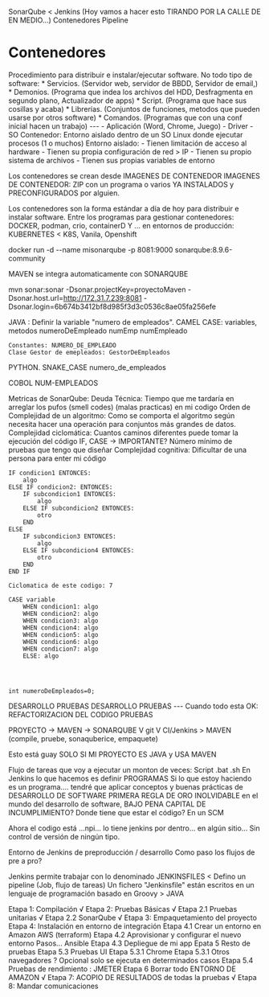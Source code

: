 SonarQube < Jenkins (Hoy vamos a hacer esto TIRANDO POR LA CALLE DE EN MEDIO...)
    Contenedores
Pipeline

# Contenedores

Procedimiento para distribuir e instalar/ejecutar software. 
No todo tipo de software:
    * Servicios. (Servidor web, servidor de BBDD, Servidor de email,)
    * Demonios.  (Programa que indea los archivos del HDD, Desfragmenta en segundo plano, Actualizador de apps)
    * Script.    (Programa que hace sus cosillas y acaba)
    * Librerías. (Conjuntos de funciones, metodos que pueden usarse por otros software)
    * Comandos.  (Programas que con una conf inicial hacen un trabajo)
    ---
    - Aplicación (Word, Chrome, Juego)
    - Driver
    - SO
Contenedor: Entorno aislado dentro de un SO Linux donde ejecutar procesos (1 o muchos)
Entorno aislado:
    - Tienen limitación de acceso al hardware
    - Tienen su propia configuración de red > IP
    - Tienen su propio sistema de archivos
    - Tienen sus propias variables de entorno

Los contenedores se crean desde IMAGENES DE CONTENEDOR
IMAGENES DE CONTENEDOR: ZIP con un programa o varios YA INSTALADOS y PRECONFIGURADOS por alguien.

Los contenedores son la forma estándar a día de hoy para distribuir e instalar software.
Entre los programas para gestionar contenedores:
    DOCKER, podman, crio, containerD
Y ... en entornos de producción:
    KUBERNETES < K8S, Vanila, Openshift

docker run -d --name misonarqube -p 8081:9000 sonarqube:8.9.6-community

MAVEN se integra automaticamente con SONARQUBE

mvn sonar:sonar -Dsonar.projectKey=proyectoMaven -Dsonar.host.url=http://172.31.7.239:8081 -Dsonar.login=6b674b3412bf8d985f3d3c0536c8ae05fa256efe


JAVA : Definir la variable "numero de empleados".  CAMEL CASE: variables, metodos
    numeroDeEmpleado
    numEmp
    numEmpleado
    
    Constantes: NUMERO_DE_EMPLEADO
    Clase Gestor de emepleados: GestorDeEmpleados

PYTHON. SNAKE_CASE
    numero_de_empleados
    
COBOL
    NUM-EMPLEADOS
    
    
Metricas de SonarQube:
    Deuda Técnica: Tiempo que me tardaría en arreglar los pufos (smell codes) (malas practicas) en mi codigo
    Orden de Complejidad de un algoritmo: Como se comporta el algoritmo según necesita hacer una operación 
                                          para conjuntos más grandes de datos.
    Complejidad ciclomática:              Cuantos caminos diferentes puede tomar la ejecución del código 
                                            IF, CASE -> IMPORTANTE?
                                                Número mínimo de pruebas que tengo que diseñar
    Complejidad cognitiva:                Dificultar de una persona para enter mi código

    
    
    
    IF condicion1 ENTONCES:  
        algo
    ELSE IF condicion2: ENTONCES:
        IF subcondicion1 ENTONCES: 
            algo
        ELSE IF subcondicion2 ENTONCES: 
            otro
        END
    ELSE
        IF subcondicion3 ENTONCES: 
            algo
        ELSE IF subcondicion4 ENTONCES: 
            otro
        END
    END IF
    
    Ciclomatica de este codigo: 7
    
    CASE variable   
        WHEN condicion1: algo
        WHEN condicion2: algo
        WHEN condicion3: algo
        WHEN condicion4: algo
        WHEN condicion5: algo
        WHEN condicion6: algo
        WHEN condicion7: algo
        ELSE: algo
        
        
    

    int numeroDeEmpleados=0;
    
DESARROLLO
PRUEBAS
DESARROLLO
PRUEBAS
--- Cuando todo esta OK: 
REFACTORIZACION DEL CODIGO
PRUEBAS




PROYECTO -> MAVEN -> SONARQUBE
 V
 git
 V
CI/Jenkins > MAVEN (compile, pruebe, sonaquberice, empaquete)

Esto está guay SOLO SI MI PROYECTO ES JAVA y USA MAVEN


Flujo de tareas que voy a ejecutar un monton de veces: Script
    .bat
    .sh
En Jenkins lo que hacemos es definir PROGRAMAS
Si lo que estoy haciendo es un programa.... 
    tendré que aplicar conceptos y buenas prácticas de DESARROLLO DE SOFTWARE
PRIMERA REGLA DE ORO INOLVIDABLE en el mundo del desarrollo de software, BAJO PENA CAPITAL DE INCUMPLIMIENTO?
    Donde tiene que estar el código? En un SCM


Ahora el codigo está ...npi... lo tiene jenkins por dentro... en algún sitio...
    Sin control de versión de ningún tipo.
    
Entorno de Jenkins de preproducción / desarrollo
Como paso los flujos de pre a pro? 

Jenkins permite trabajar con lo denominado JENKINSFILES < Defino un pipeline (Job, flujo de tareas)
Un fichero "Jenkinsfile" están escritos en un lenguaje de programación basado en Groovy > JAVA



Etapa 1: Compilación √
Etapa 2: Pruebas Básicas √
    Etapa 2.1 Pruebas unitarias √
    Etapa 2.2 SonarQube √
Etapa 3: Empaquetamiento del proyecto
Etapa 4: Instalación en entorno de integración
    Etapa 4.1 Crear un entorno en Amazon AWS (terraform)
    Etapa 4.2 Aprovisionar y configurar el nuevo entorno
        Pasos... Ansible
    Etapa 4.3 Depliegue de mi app
Epata 5 Resto de pruebas
    Etapa 5.3 Pruebas UI
        Etapa 5.3.1 Chrome
        Etapa 5.3.1 Otros navegadores ? Opcional solo se ejecuta en determinados casos
    Etapa 5.4 Pruebas de rendimiento : JMETER
Etapa 6 Borrar todo ENTORNO DE AMAZON √
Etapa 7: ACOPIO DE RESULTADOS de todas la pruebas √
Etapa 8: Mandar comunicaciones
